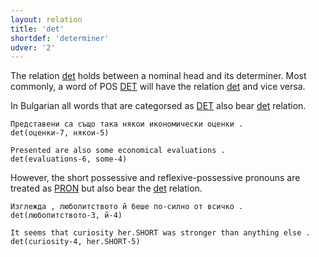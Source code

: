 ```yaml
---
layout: relation
title: 'det'
shortdef: 'determiner'
udver: '2'
---
```


The relation [det]() holds between a nominal head and its determiner. Most commonly, a word of POS [DET]() will have the relation [det]() and vice versa. 

In Bulgarian all words that are categorsed as [DET]() also bear [det]() relation.


~~~ sdparse
Представени са също така някои икономически оценки .
det(оценки-7, някои-5)
~~~

~~~ sdparse
Presented are also some economical evaluations .
det(evaluations-6, some-4)
~~~

However, the short possessive and reflexive-possessive pronouns are treated as [PRON]() but also bear the [det]() relation.

~~~ sdparse
Изглежда , любопитството й беше по-силно от всичко .
det(любопитството-3, й-4)
~~~

~~~ sdparse
It seems that curiosity her.SHORT was stronger than anything else .
det(curiosity-4, her.SHORT-5)
~~~


<!-- Interlanguage links updated Po lis 14 15:35:22 CET 2022 -->
